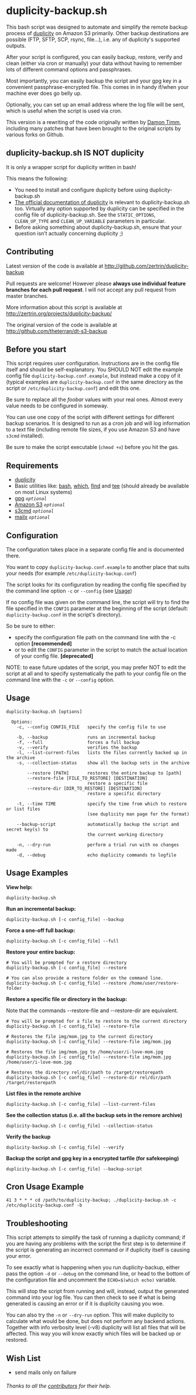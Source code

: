 # duplicity-backup.sh

This bash script was designed to automate and simplify the remote backup process of [duplicity](http://duplicity.nongnu.org/) on Amazon S3 primarily. Other backup destinations are possible (FTP, SFTP, SCP, rsync, file...), i.e. any of duplicity's supported outputs.

After your script is configured, you can easily backup, restore, verify and clean (either via cron or manually) your data without having to remember lots of different command options and passphrases.

Most importantly, you can easily backup the script and your gpg key in a convenient passphrase-encrypted file. This comes in in handy if/when your machine ever does go belly up.

Optionally, you can set up an email address where the log file will be sent, which is useful when the script is used via cron.

This version is a rewriting of the code originally written by [Damon Timm](https://github.com/thornomad), including many patches that have been brought to the original scripts by various forks on Github.


## duplicity-backup.sh IS NOT duplicity

It is only a wrapper script for duplicity written in bash!

This means the following:

* You need to install and configure duplicity before using duplicity-backup.sh
* [The official documentation of duplicity](http://duplicity.nongnu.org/duplicity.1.html) is relevant to duplicity-backup.sh too. Virtually any option supported by duplicity can be specified in the config file of duplicity-backup.sh. See the `STATIC_OPTIONS`, `CLEAN_UP_TYPE` and `CLEAN_UP_VARIABLE` parameters in particular.
* Before asking something about duplicity-backup.sh, ensure that your question isn’t actually concerning duplicity ;)


## Contributing

Latest version of the code is available at http://github.com/zertrin/duplicity-backup

Pull requests are welcome! However please **always use individual feature branches for each pull request**. I will not accept any pull request from master branches.

More information about this script is available at http://zertrin.org/projects/duplicity-backup/

The original version of the code is available at http://github.com/theterran/dt-s3-backup


## Before you start

This script requires user configuration. Instructions are in the config file itself and should be self-explanatory. You SHOULD NOT edit the example config file `duplicity-backup.conf.example`, but instead make a copy of it (typical examples are `duplicity-backup.conf` in the same directory as the script or `/etc/duplicity-backup.conf`) and edit this one.

Be sure to replace all the *foobar* values with your real ones. Almost every value needs to be configured in someway.

You can use one copy of the script with different settings for different backup scenarios. It is designed to run as a cron job and will log information to a text file (including remote file sizes, if you use Amazon S3 and have `s3cmd` installed).

Be sure to make the script executable (`chmod +x`) before you hit the gas.


## Requirements

* [duplicity](http://duplicity.nongnu.org/)
* Basic utilities like: [bash](https://www.gnu.org/software/bash/), [which](http://unixhelp.ed.ac.uk/CGI/man-cgi?which), [find](http://www.gnu.org/software/findutils/) and [tee](http://linux.die.net/man/1/tee) (should already be available on most Linux systems)
* [gpg](http://www.gnupg.org/) *`optional`*
* [Amazon S3](http://aws.amazon.com/s3/) *`optional`*
* [s3cmd](http://s3tools.org/s3cmd) *`optional`*
* [mailx](http://linux.die.net/man/1/mailx) *`optional`*


## Configuration

The configuration takes place in a separate config file and is documented there.

You want to copy `duplicity-backup.conf.example` to another place that suits your needs (for example `/etc/duplicity-backup.conf`)

The script looks for its configuration by reading the config file specified by the command line option `-c` or `--config` (see [Usage](#usage))

If no config file was given on the command line, the script will try to find the file specified in the `CONFIG` parameter at the beginning of the script (default: `duplicity-backup.conf` in the script's directory).

So be sure to either:
* specify the configuration file path on the command line with the -c option **[recommended]**
* or to edit the `CONFIG` parameter in the script to match the actual location of your config file. **[deprecated]**

NOTE: to ease future updates of the script, you may prefer NOT to edit the script at all and to specify systematically the path to your config file on the command line with the `-c` or `--config` option.


## Usage

    duplicity-backup.sh [options]

      Options:
        -c, --config CONFIG_FILE   specify the config file to use

        -b, --backup               runs an incremental backup
        -f, --full                 forces a full backup
        -v, --verify               verifies the backup
        -l, --list-current-files   lists the files currently backed up in the archive
        -s, --collection-status    show all the backup sets in the archive

            --restore [PATH]       restores the entire backup to [path]
            --restore-file [FILE_TO_RESTORE] [DESTINATION]
                                   restore a specific file
            --restore-dir [DIR_TO_RESTORE] [DESTINATION]
                                   restore a specific directory

        -t, --time TIME            specify the time from which to restore or list files
                                   (see duplicity man page for the format)

        --backup-script            automatically backup the script and secret key(s) to
                                   the current working directory

        -n, --dry-run              perform a trial run with no changes made
        -d, --debug                echo duplicity commands to logfile


## Usage Examples

**View help:**

    duplicity-backup.sh

**Run an incremental backup:**

    duplicity-backup.sh [-c config_file] --backup

**Force a one-off full backup:**

    duplicity-backup.sh [-c config_file] --full

**Restore your entire backup:**

    # You will be prompted for a restore directory
    duplicity-backup.sh [-c config_file] --restore

    # You can also provide a restore folder on the command line.
    duplicity-backup.sh [-c config_file] --restore /home/user/restore-folder

**Restore a specific file or directory in the backup:**

Note that the commands --restore-file and --restore-dir are equivalent.

    # You will be prompted for a file to restore to the current directory
    duplicity-backup.sh [-c config_file] --restore-file

    # Restores the file img/mom.jpg to the current directory
    duplicity-backup.sh [-c config_file] --restore-file img/mom.jpg

    # Restores the file img/mom.jpg to /home/user/i-love-mom.jpg
    duplicity-backup.sh [-c config_file] --restore-file img/mom.jpg /home/user/i-love-mom.jpg

    # Restores the directory rel/dir/path to /target/restorepath
    duplicity-backup.sh [-c config_file] --restore-dir rel/dir/path /target/restorepath

**List files in the remote archive**

    duplicity-backup.sh [-c config_file] --list-current-files

**See the collection status (i.e. all the backup sets in the remore archive)**

    duplicity-backup.sh [-c config_file] --collection-status

**Verify the backup**

    duplicity-backup.sh [-c config_file] --verify

**Backup the script and gpg key in a encrypted tarfile (for safekeeping)**

    duplicity-backup.sh [-c config_file] --backup-script


## Cron Usage Example

    41 3 * * * cd /path/to/duplicity-backup; ./duplicity-backup.sh -c /etc/duplicity-backup.conf -b


## Troubleshooting

This script attempts to simplify the task of running a duplicity command; if you are having any problems with the script the first step is to determine if the script is generating an incorrect command or if duplicity itself is causing your error.

To see exactly what is happening when you run duplicity-backup, either pass the option `-d` or `--debug` on the command line, or head to the bottom of the configuration file and uncomment the `ECHO=$(which echo)` variable. 

This will stop the script from running and will, instead, output the generated command into your log file. You can then check to see if what is being generated is causing an error or if it is duplicity causing you woe.

You can also try the `-n` or `--dry-run` option. This will make duplicity to calculate what would be done, but does not perform any backend actions. Together with info verbosity level (-v8) duplicity will list all files that will be affected. This way you will know exactly which files will be backed up or restored.


## Wish List

* send mails only on failure


###### Thanks to all the [contributors](https://github.com/zertrin/duplicity-backup/graphs/contributors) for their help.

